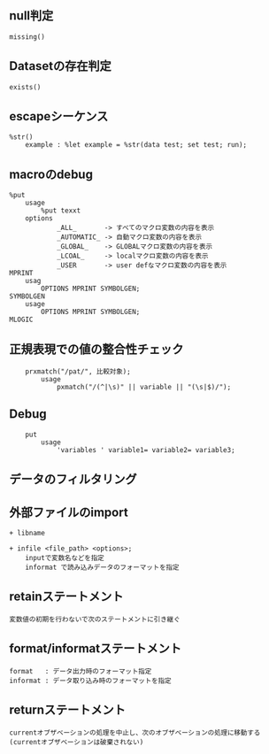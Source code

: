 ## null判定
	missing()

## Datasetの存在判定
	exists()

## escapeシーケンス
	%str()
		example : %let example = %str(data test; set test; run);

## macroのdebug
	%put
		usage
			%put texxt
		options
				_ALL_       -> すべてのマクロ変数の内容を表示
				_AUTOMATIC_ -> 自動マクロ変数の内容を表示
				_GLOBAL_    -> GLOBALマクロ変数の内容を表示
				_LCOAL_     -> localマクロ変数の内容を表示
				_USER       -> user defなマクロ変数の内容を表示
	MPRINT
		usag
			OPTIONS MPRINT SYMBOLGEN;
	SYMBOLGEN
		usage
			OPTIONS MPRINT SYMBOLGEN;
	MLOGIC

## 正規表現での値の整合性チェック
		prxmatch("/pat/", 比較対象);
			usage
				pxmatch("/(^|\s)" || variable || "(\s|$)/");

## Debug
		put
			usage
				'variables ' variable1= variable2= variable3;

## データのフィルタリング




## 外部ファイルのimport

	+ libname

	+ infile <file_path> <options>;
		inputで変数名などを指定
		informat で読み込みデータのフォーマットを指定


## retainステートメント
	変数値の初期を行わないで次のステートメントに引き継ぐ


## format/informatステートメント
	format   : データ出力時のフォーマット指定
	informat : データ取り込み時のフォーマットを指定


## returnステートメント
	currentオブザベーションの処理を中止し、次のオブザベーションの処理に移動する(currentオブザベーションは破棄されない)
